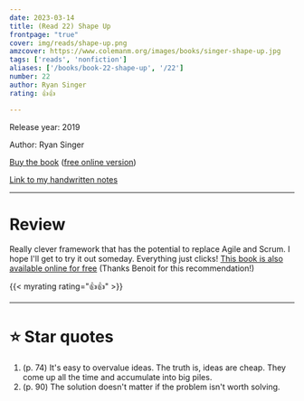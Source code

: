```yaml
---
date: 2023-03-14
title: (Read 22) Shape Up
frontpage: "true"
cover: img/reads/shape-up.png
amzcover: https://www.colemanm.org/images/books/singer-shape-up.jpg
tags: ['reads', 'nonfiction']
aliases: ['/books/book-22-shape-up', '/22']
number: 22
author: Ryan Singer
rating: 👍👍

---
```


Release year: 2019

Author: Ryan Singer

[Buy the book](https://basecamp-goods.com/products/shapeup) ([free
online version](https://basecamp.com/shapeup))

[Link to my handwritten notes](https://drive.google.com/file/d/1_PjivKLACLPtYi_sJ8c3t5IIhk6OOyK5/view?usp=drive_link)

---

# Review

Really clever framework that has the potential to replace Agile and
Scrum. I hope I'll get to try it out someday. Everything just clicks!
[This book is also available online for
free](https://basecamp.com/shapeup) (Thanks Benoit for this
recommendation!)

{{< myrating rating="👍👍" >}}

---

# :star: Star quotes

1. (p. 74) It's easy to overvalue ideas. The truth is, ideas are cheap.
   They come up all the time and accumulate into big piles.
1. (p. 90) The solution doesn't matter if the problem isn't worth
   solving.
